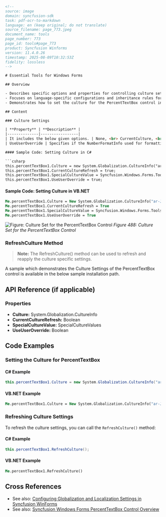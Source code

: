 ```html
<!--
source: image
domain: syncfusion-sdk
task: pdf-ocr-to-markdown
language: en (keep original; do not translate)
source_filename: page_773.jpeg
document_name: tools
page_number: 773
page_id: tools#page_773
product: Syncfusion Winforms
version: 11.4.0.26
timestamp: 2025-08-09T10:32:53Z
fidelity: lossless
-->

# Essential Tools for Windows Forms

## Overview

- Describes specific options and properties for controlling culture settings in the PercentTextBox control.
- Focuses on language-specific configurations and inheritance rules for formatting.
- Demonstrates how to set the culture for the PercentTextBox control in C# and VB.NET.

## Content

### Culture Settings

| **Property** | **Description** |
|--------------|-----------------|
| It includes the below given options. | None, <br> CurrentCulture, <br> UICulture and <br> InstalledCulture. |
| UseUserOverride | Specifies if the NumberFormatInfo used for formatting will use the User Overrides for the culture. The default value is set to 'True'. |

#### Sample Code: Setting Culture in C#

```csharp
this.percentTextBox1.Culture = new System.Globalization.CultureInfo("ar-JO");
this.percentTextBox1.CurrentCultureRefresh = true;
this.percentTextBox1.SpecialCultureValue = Syncfusion.Windows.Forms.Tools.SpecialCultureValues.None;
this.percentTextBox1.UseUserOverride = true;
```

#### Sample Code: Setting Culture in VB.NET

```vb
Me.percentTextBox1.Culture = New System.Globalization.CultureInfo("ar-JO")
Me.percentTextBox1.CurrentCultureRefresh = True
Me.percentTextBox1.SpecialCultureValue = Syncfusion.Windows.Forms.Tools.SpecialCultureValues.None
Me.percentTextBox1.UseUserOverride = True
```

![Figure: Culture Set for the PercentTextBox Control](./Culture_Set_for_PercentTextBox.png)
*Figure 488: Culture Set for the PercentTextBox Control*

### RefreshCulture Method

> **Note:** The RefreshCulture() method can be used to refresh and reapply the culture specific settings.

A sample which demonstrates the Culture Settings of the PercentTextBox control is available in the below sample installation path.

## API Reference (if applicable)

### Properties

- **Culture:** System.Globalization.CultureInfo
- **CurrentCultureRefresh:** Boolean
- **SpecialCultureValue:** SpecialCultureValues
- **UseUserOverride:** Boolean

## Code Examples

### Setting the Culture for PercentTextBox

#### C# Example

```csharp
this.percentTextBox1.Culture = new System.Globalization.CultureInfo("ar-JO");
```

#### VB.NET Example

```vb
Me.percentTextBox1.Culture = New System.Globalization.CultureInfo("ar-JO")
```

### Refreshing Culture Settings

To refresh the culture settings, you can call the `RefreshCulture()` method:

#### C# Example

```csharp
this.percentTextBox1.RefreshCulture();
```

#### VB.NET Example

```vb
Me.percentTextBox1.RefreshCulture()
```

## Cross References

- See also: [Configuring Globalization and Localization Settings in Syncfusion WinForms](#)
- See also: [Syncfusion Windows Forms PercentTextBox Control Overview](#)

<!-- tags: [windows-forms, culture-settings, percenttextbox, globalization, localization, culture-refresh] keywords: [percenttextbox, culture, globalization, localization, user-override, specialculturevalue, refreshculture()] -->
```
